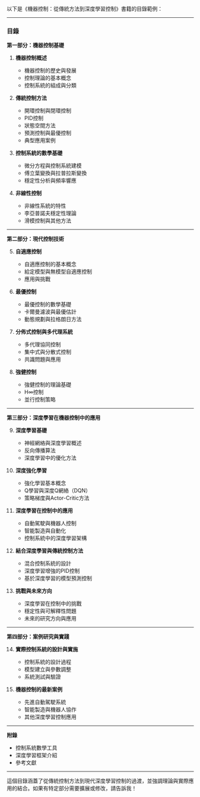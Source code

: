 以下是《機器控制：從傳統方法到深度學習控制》書籍的目錄範例：

---

### 目錄

**第一部分：機器控制基礎**

1. **機器控制概述**
   - 機器控制的歷史與發展
   - 控制理論的基本概念
   - 控制系統的組成與分類

2. **傳統控制方法**
   - 開環控制與閉環控制
   - PID控制
   - 狀態空間方法
   - 預測控制與最優控制
   - 典型應用案例

3. **控制系統的數學基礎**
   - 微分方程與控制系統建模
   - 傅立葉變換與拉普拉斯變換
   - 穩定性分析與頻率響應

4. **非線性控制**
   - 非線性系統的特性
   - 李亞普諾夫穩定性理論
   - 滑模控制與其他方法

---

**第二部分：現代控制技術**

5. **自適應控制**
   - 自適應控制的基本概念
   - 給定模型與無模型自適應控制
   - 應用與挑戰

6. **最優控制**
   - 最優控制的數學基礎
   - 卡爾曼濾波與最優估計
   - 動態規劃與拉格朗日方法

7. **分佈式控制與多代理系統**
   - 多代理協同控制
   - 集中式與分散式控制
   - 共識問題與應用

8. **強健控制**
   - 強健控制的理論基礎
   - H∞控制
   - 並行控制策略

---

**第三部分：深度學習在機器控制中的應用**

9. **深度學習基礎**
   - 神經網絡與深度學習概述
   - 反向傳播算法
   - 深度學習中的優化方法

10. **深度強化學習**
    - 強化學習基本概念
    - Q學習與深度Q網絡（DQN）
    - 策略梯度與Actor-Critic方法

11. **深度學習在控制中的應用**
    - 自動駕駛與機器人控制
    - 智能製造與自動化
    - 控制系統中的深度學習架構

12. **結合深度學習與傳統控制方法**
    - 混合控制系統的設計
    - 深度學習增強的PID控制
    - 基於深度學習的模型預測控制

13. **挑戰與未來方向**
    - 深度學習在控制中的挑戰
    - 穩定性與可解釋性問題
    - 未來的研究方向與應用

---

**第四部分：案例研究與實踐**

14. **實際控制系統的設計與實施**
    - 控制系統的設計過程
    - 模型建立與參數調整
    - 系統測試與驗證

15. **機器控制的最新案例**
    - 先進自動駕駛系統
    - 智能製造與機器人協作
    - 其他深度學習控制應用

---

**附錄**

- 控制系統數學工具
- 深度學習框架介紹
- 參考文獻

---

這個目錄涵蓋了從傳統控制方法到現代深度學習控制的過渡，並強調理論與實際應用的結合。如果有特定部分需要擴展或修改，請告訴我！